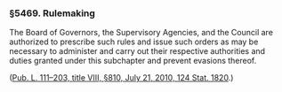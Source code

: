 ### §5469. Rulemaking ###

The Board of Governors, the Supervisory Agencies, and the Council are authorized to prescribe such rules and issue such orders as may be necessary to administer and carry out their respective authorities and duties granted under this subchapter and prevent evasions thereof.

([Pub. L. 111–203, title VIII, §810, July 21, 2010, 124 Stat. 1820](/statviewer.htm?volume=124&page=1820).)